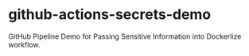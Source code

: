 # github-actions-secrets-demo
GitHub Pipeline Demo for Passing Sensitive Information into Dockerlize workflow.
